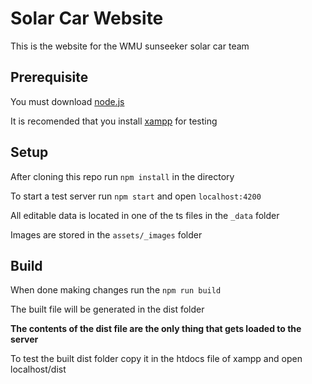 # Solar Car Website

This is the website for the WMU sunseeker solar car team

## Prerequisite

You must download [node.js](https://nodejs.org/en/)

It is recomended that you install [xampp](https://www.apachefriends.org/index.html) for testing

## Setup

After cloning this repo run `npm install` in the directory

To start a test server run `npm start` and open `localhost:4200`

All editable data is located in one of the ts files in the `_data` folder

Images are stored in the `assets/_images` folder

## Build

When done making changes run the `npm run build` 

The built file will be generated in the dist folder

**The contents of the dist file are the only thing that gets loaded to the server**

To test the built dist folder copy it in the htdocs file of xampp and open localhost/dist
